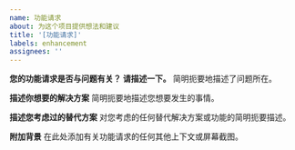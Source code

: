 ```yaml
---
name: 功能请求
about: 为这个项目提供想法和建议
title: '[功能请求]'
labels: enhancement
assignees: ''
---
```


**您的功能请求是否与问题有关？ 请描述一下。**
简明扼要地描述了问题所在。

**描述你想要的解决方案**
简明扼要地描述您想要发生的事情。

**描述您考虑过的替代方案**
对您考虑的任何替代解决方案或功能的简明扼要描述。

**附加背景**
在此处添加有关功能请求的任何其他上下文或屏幕截图。
